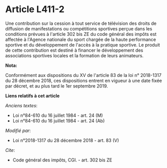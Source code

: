 # Article L411-2

Une contribution sur la cession à tout service de télévision des droits de diffusion de manifestations ou compétitions
sportives perçue dans les conditions prévues à l'article 302 bis ZE du code général des impôts est affectée à l'Agence
nationale du sport chargée de la haute performance sportive et du développement de l'accès à la pratique sportive. Le produit
de cette contribution est destiné à financer le développement des associations sportives locales et la formation de leurs
animateurs.

**Nota:**

Conformément aux dispositions du XV de l'article 83 de la loi n° 2018-1317 du 28 décembre 2018, ces dispositions entrent en
vigueur à une date fixée par décret, et au plus tard le 1er septembre 2019.

**Liens relatifs à cet article**

_Anciens textes_:

  - Loi n°84-610 du 16 juillet 1984 - art. 24 (M)
  - Loi n°84-610 du 16 juillet 1984 - art. 24 (Ab)

_Modifié par_:

  - Loi n°2018-1317 du 28 décembre 2018 - art. 83 (V)

_Cite_:

  - Code général des impôts, CGI. - art. 302 bis ZE
